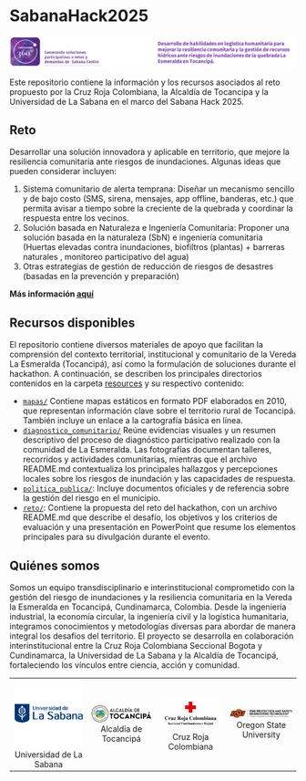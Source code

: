 
# SabanaHack2025

<p align="center">
        <img src="./docs/assets/conv360.png">
</p>

Este repositorio contiene la información y los recursos asociados al reto propuesto por la Cruz Roja Colombiana, la Alcaldía de Tocancipa y la Universidad de La Sabana en el marco del Sabana Hack 2025.


## Reto

Desarrollar una solución innovadora y aplicable en territorio, que mejore la resiliencia comunitaria ante riesgos de inundaciones. Algunas ideas que pueden considerar incluyen:

1. Sistema comunitario de alerta temprana:
Diseñar un mecanismo sencillo y de bajo costo (SMS, sirena, mensajes, app offline, banderas, etc.) que permita avisar a tiempo sobre la creciente de la quebrada y coordinar la respuesta entre los vecinos.
2. Solución basada en Naturaleza e Ingeniería Comunitaria:
Proponer una solución basada en la naturaleza (SbN) e ingeniería comunitaria (Huertas elevadas contra inundaciones, biofiltros (plantas) + barreras naturales , monitoreo participativo del agua)
3. Otras estrategias de gestión de reducción de riesgos de desastres (basadas en la prevención y preparación) 


**Más información [aquí](./reto)**

## Recursos disponibles

El repositorio contiene diversos materiales de apoyo que facilitan la comprensión del contexto territorial, institucional y comunitario de la Vereda La Esmeralda (Tocancipá), así como la formulación de soluciones durante el hackathon.
A continuación, se describen los principales directorios contenidos en la carpeta [resources](./resources) y su respectivo contenido:
- [```mapas/```](resources/mapas)
Contiene mapas estáticos en formato PDF elaborados en 2010, que representan información clave sobre el territorio rural de Tocancipá. También incluye un enlace a la cartografía básica en línea.
- [```diagnostico_comunitario/```](resources/diagnostico_comunitario) Reúne evidencias visuales y un resumen descriptivo del proceso de diagnóstico participativo realizado con la comunidad de La Esmeralda. Las fotografías documentan talleres, recorridos y actividades comunitarias, mientras que el archivo README.md contextualiza los principales hallazgos y percepciones locales sobre los riesgos de inundación y las capacidades de respuesta.
- [```politica_publica/```](resources/politica_publica): Incluye documentos oficiales y de referencia sobre la gestión del riesgo en el municipio.
- [```reto/```](./reto): Contiene la propuesta del reto del hackathon, con un archivo README.md que describe el desafío, los objetivos y los criterios de evaluación y una presentación en PowerPoint que resume los elementos principales para su divulgación durante el evento.

## Quiénes somos

Somos un equipo transdisciplinario e interinstitucional comprometido con la gestión del riesgo de inundaciones y la resiliencia comunitaria en la Vereda la Esmeralda en Tocancipá, Cundinamarca, Colombia. Desde la ingeniería industrial, la economía circular, la ingeniería civil y la logística humanitaria, integramos conocimientos y metodologías diversas para abordar de manera integral los desafíos del territorio. El proyecto se desarrolla en colaboración interinstitucional entre la Cruz Roja Colombiana Seccional Bogota y Cundinamarca, la Universidad de La Sabana y la Alcaldía de Tocancipá, fortaleciendo los vínculos entre ciencia, acción y comunidad.
<table align="center">
  <tr>
    <td align="center"><img src="docs/assets/Unisabana.png" alt="Unisabana" width="120"><br>Universidad de La Sabana</td>
    <td align="center"><img src="docs/assets/Alcaldia.png" alt="Alcaldía de Tocancipá" width="120"><br>Alcaldía de Tocancipá</td>
    <td align="center"><img src="docs/assets/CruzRoja.png" alt="Cruz Roja Colombiana" width="120"><br>Cruz Roja Colombiana</td>
    <td align="center"><img src="docs/assets/OSU.png" alt="Oklahoma State University" width="120"><br>Oregon State University</td>
  </tr>
</table>

